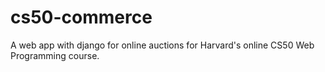 # cs50-commerce
A web app with django for online auctions for Harvard's online CS50 Web Programming course.
